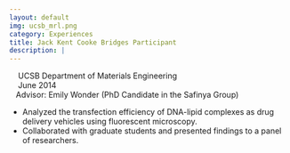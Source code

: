 ```yaml
---
layout: default
img: ucsb_mrl.png
category: Experiences
title: Jack Kent Cooke Bridges Participant 
description: |
---
```

&nbsp;&nbsp;  <i class="fa fa-briefcase alt-font"></i>&nbsp;UCSB Department of Materials Engineering
<br>
&nbsp;&nbsp;  <i class="fa fa-calendar"></i>&nbsp;June 2014
<br>
&nbsp;&nbsp;  Advisor: Emily Wonder (PhD Candidate in the Safinya Group)

* Analyzed the transfection efficiency of DNA-lipid complexes as drug delivery vehicles using fluorescent microscopy. 
* Collaborated with graduate students and presented findings to a panel of researchers.